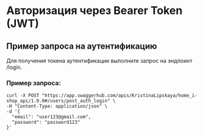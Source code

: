 # Авторизация через Bearer Token (JWT)
## Пример запроса на аутентификацию
Для получения токена аутентификации выполните запрос на эндпоинт /login.
### Пример запроса:
```
curl -X POST "https://app.swaggerhub.com/apis/KristinaLipskaya/home_i-shop_api/1.0.0#/users/post_auth_login" \
-H "Content-Type: application/json" \
-d '{
  "email": "user123@gmail.com",
  "password": "password123"
}'
```

